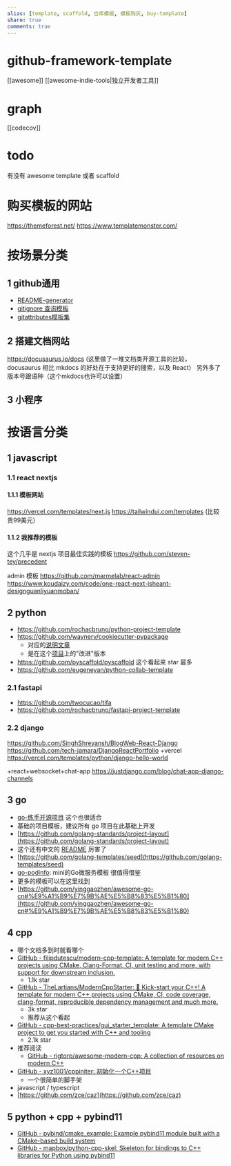 ```yaml
---
alias: [template, scaffold, 仓库模板, 模板购买, buy-template]
share: true
comments: true
---
```

# github-framework-template
[[awesome]]
[[awesome-indie-tools|独立开发者工具]]

# graph
[[codecov]]

# todo
有没有 awesome template 或者 scaffold


# 购买模板的网站
https://themeforest.net/
https://www.templatemonster.com/


# 按场景分类
## 1 github通用
- [README-generator](https://github.com/kefranabg/readme-md-generator)
- [gitignore 查询模板](https://www.toptal.com/developers/gitignore)
- [gitattributes模板集](https://github.com/alexkaratarakis/gitattributes)

## 2 搭建文档网站
https://docusaurus.io/docs (这里做了一堆文档类开源工具的比较， docusaurus 相比 mkdocs 的好处在于支持更好的搜索，以及 React） 另外多了版本号跟语种（这个mkdocs也许可以设置）

## 3 小程序

# 按语言分类
## 1 javascript
### 1.1 react nextjs
#### 1.1.1 模板网站
https://vercel.com/templates/next.js
https://tailwindui.com/templates (比较贵99美元）

#### 1.1.2 我推荐的模板
这个几乎是 nextjs 项目最佳实践的模板 
https://github.com/steven-tey/precedent

admin 模板
https://github.com/marmelab/react-admin
https://www.koudaizy.com/code/one-react-next-jsheant-designguanliyuanmoban/

## 2 python
- https://github.com/rochacbruno/python-project-template
- https://github.com/waynerv/cookiecutter-pypackage
    - 对应的[说明文章](https://www.waynerv.com/posts/ultimate-python-open-source-project-template/)
    - 是在这个[项目](https://github.com/audreyfeldroy/cookiecutter-pypackage)上的"改进"版本
- https://github.com/pyscaffold/pyscaffold  这个看起来 star 最多
- https://github.com/eugeneyan/python-collab-template

### 2.1 fastapi
- https://github.com/twocucao/tifa
- https://github.com/rochacbruno/fastapi-project-template


### 2.2 django
https://github.com/SinghShreyansh/BlogWeb-React-Django
https://github.com/tech-jamara/DjangoReactPortfolio
+vercel
https://vercel.com/templates/python/django-hello-world

+react+websocket+chat-app
https://justdjango.com/blog/chat-app-django-channels

## 3 go
- [go-练手开源项目](go-练手开源项目.md) 这个也很适合
- 基础的项目模板，建议所有 go 项目在此基础上开发
- [https://github.com/golang-standards/project-layout](https://github.com/golang-standards/project-layout)
- 这个还有中文的 [README](https://github.com/golang-standards/project-layout/blob/master/README_zh.md) 厉害了
- [https://github.com/golang-templates/seed](https://github.com/golang-templates/seed)
- [go-podinfo](go-podinfo.md): mini的Go微服务模板 很值得借鉴
- 更多的模板可以在这里找到
- [https://github.com/yinggaozhen/awesome-go-cn#%E9%A1%B9%E7%9B%AE%E5%B8%83%E5%B1%80](https://github.com/yinggaozhen/awesome-go-cn#%E9%A1%B9%E7%9B%AE%E5%B8%83%E5%B1%80)

## 4 cpp
- 哪个文档多到时就看哪个
- [GitHub - filipdutescu/modern-cpp-template: A template for modern C++ projects using CMake, Clang-Format, CI, unit testing and more, with support for downstream inclusion.](https://github.com/filipdutescu/modern-cpp-template) 
    - 1.1k star
- [GitHub - TheLartians/ModernCppStarter: 🚀 Kick-start your C++! A template for modern C++ projects using CMake, CI, code coverage, clang-format, reproducible dependency management and much more.](https://github.com/TheLartians/ModernCppStarter)
    - 3k star 
    - 推荐从这个看起
- [GitHub - cpp-best-practices/gui_starter_template: A template CMake project to get you started with C++ and tooling](https://github.com/cpp-best-practices/gui_starter_template/)
    - 2.1k star
- 推荐阅读
    - [GitHub - rigtorp/awesome-modern-cpp: A collection of resources on modern C++](https://github.com/rigtorp/awesome-modern-cpp) 
- [GitHub - xyz1001/cppiniter: 初始化一个C++项目](https://github.com/xyz1001/cppiniter)
    - 一个很简单的脚手架
- javascript / typescript
- [https://github.com/zce/caz](https://github.com/zce/caz) 

## 5 python + cpp + pybind11
- [GitHub - pybind/cmake_example: Example pybind11 module built with a CMake-based build system](https://github.com/pybind/cmake_example) 
- [GitHub - mapbox/python-cpp-skel: Skeleton for bindings to C++ libraries for Python using pybind11](https://github.com/mapbox/python-cpp-skel) 
